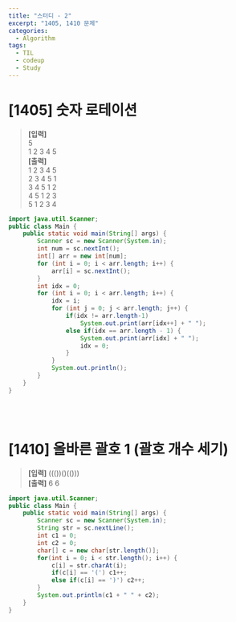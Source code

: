```yaml
---
title: "스터디 - 2"
excerpt: "1405, 1410 문제"
categories: 
  - Algorithm
tags: 
  - TIL
  - codeup
  - Study
---
```

# [1405] 숫자 로테이션
> **[입력]** <br/>
5<br/>
1 2 3 4 5 <br/>
  **[출력]**<br/>
1 2 3 4 5 <br/>
2 3 4 5 1 <br/>
3 4 5 1 2 <br/>
4 5 1 2 3 <br/>
5 1 2 3 4 <br/>

```java
import java.util.Scanner;
public class Main {
	public static void main(String[] args) {
		Scanner sc = new Scanner(System.in);
		int num = sc.nextInt();
		int[] arr = new int[num];
		for (int i = 0; i < arr.length; i++) {
			arr[i] = sc.nextInt();
		}
		int idx = 0;
		for (int i = 0; i < arr.length; i++) {
			idx = i;
			for (int j = 0; j < arr.length; j++) {
				if(idx != arr.length-1)
					System.out.print(arr[idx++] + " ");
				else if(idx == arr.length - 1) {
					System.out.print(arr[idx] + " ");
					idx = 0;
				}
			}
			System.out.println();
		}
	}
}
```
<br/><br/>


# [1410] 올바른 괄호 1 (괄호 개수 세기)
> **[입력]** ((())()(()))<br/>
  **[출력]** 6 6

```java
import java.util.Scanner;
public class Main {
	public static void main(String[] args) {
		Scanner sc = new Scanner(System.in);
		String str = sc.nextLine();
		int c1 = 0;
		int c2 = 0;
		char[] c = new char[str.length()];
		for(int i = 0; i < str.length(); i++) {
			c[i] = str.charAt(i);
			if(c[i] == '(') c1++;
			else if(c[i] == ')') c2++;
		}
		System.out.println(c1 + " " + c2);
	}
}
```
<br/><br/>

